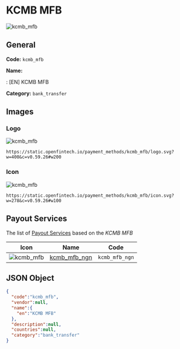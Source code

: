 
# KCMB MFB 
![kcmb_mfb](https://static.openfintech.io/payment_methods/kcmb_mfb/logo.svg?w=400&c=v0.59.26#w200)  

## General 
**Code:** `kcmb_mfb` 
 
**Name:** 
 
:	[EN] KCMB MFB 
 
**Category:** `bank_transfer` 
 

## Images 

### Logo 
![kcmb_mfb](https://static.openfintech.io/payment_methods/kcmb_mfb/logo.svg?w=400&c=v0.59.26#w200)  

```
https://static.openfintech.io/payment_methods/kcmb_mfb/logo.svg?w=400&c=v0.59.26#w200
```  

### Icon 
![kcmb_mfb](https://static.openfintech.io/payment_methods/kcmb_mfb/icon.svg?w=278&c=v0.59.26#w100)  

```
https://static.openfintech.io/payment_methods/kcmb_mfb/icon.svg?w=278&c=v0.59.26#w100
```  

## Payout Services 
 
The list of [Payout Services](/payout-services/) based on the _KCMB MFB_ 

|Icon|Name|Code| 
|:---:|:---:|:---:| 
|![kcmb_mfb](https://static.openfintech.io/payout_methods/kcmb_mfb/icon.svg?w=278&c=v0.59.26#w40) |[kcmb_mfb_ngn](/payout-services/kcmb_mfb_ngn/)|`kcmb_mfb_ngn`| 
 

## JSON Object 

```json
{
  "code":"kcmb_mfb",
  "vendor":null,
  "name":{
    "en":"KCMB MFB"
  },
  "description":null,
  "countries":null,
  "category":"bank_transfer"
}
```  
